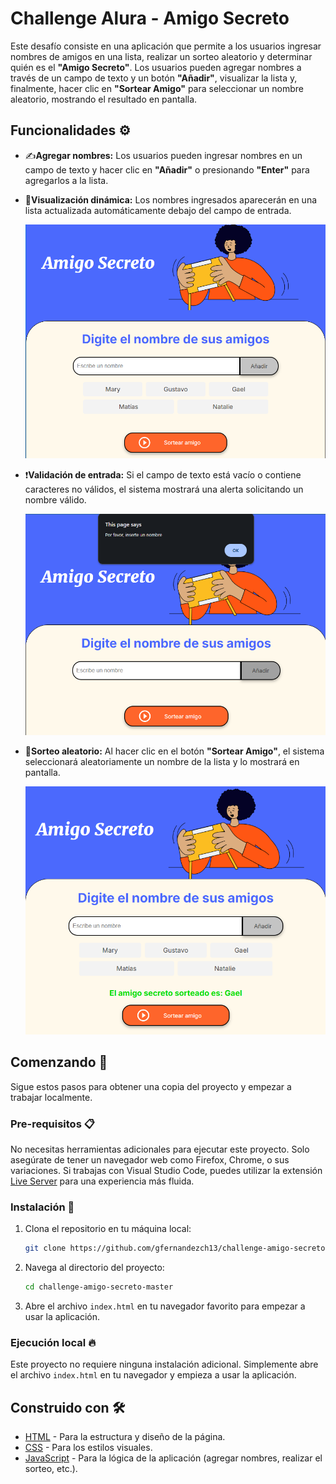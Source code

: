 # Challenge Alura - Amigo Secreto

Este desafío consiste en una aplicación que permite a los usuarios ingresar nombres de amigos en una lista, realizar un sorteo aleatorio y determinar quién es el **"Amigo Secreto"**. Los usuarios pueden agregar nombres a través de un campo de texto y un botón **"Añadir"**, visualizar la lista y, finalmente, hacer clic en **"Sortear Amigo"** para seleccionar un nombre aleatorio, mostrando el resultado en pantalla.

## Funcionalidades ⚙️

- ✍️**Agregar nombres:** Los usuarios pueden ingresar nombres en un campo de texto y hacer clic en **"Añadir"** o presionando **"Enter"** para agregarlos a la lista.
- 👀**Visualización dinámica:** Los nombres ingresados aparecerán en una lista actualizada automáticamente debajo del campo de entrada.

   ![Agregar nombre](./assets/funcion1.png)

- ❗**Validación de entrada:** Si el campo de texto está vacío o contiene caracteres no válidos, el sistema mostrará una alerta solicitando un nombre válido.

   ![Alerta de validación](./assets/funcion2.png)

- 🎲**Sorteo aleatorio:** Al hacer clic en el botón **"Sortear Amigo"**, el sistema seleccionará aleatoriamente un nombre de la lista y lo mostrará en pantalla.

   ![Resultado sorteo](./assets/funcion3.png)

## Comenzando 🚀

Sigue estos pasos para obtener una copia del proyecto y empezar a trabajar localmente.

### Pre-requisitos 📋

No necesitas herramientas adicionales para ejecutar este proyecto. Solo asegúrate de tener un navegador web como Firefox, Chrome, o sus variaciones. Si trabajas con Visual Studio Code, puedes utilizar la extensión [Live Server](https://marketplace.visualstudio.com/items?itemName=ritwickdey.LiveServer) para una experiencia más fluida.

### Instalación 🔧

1. Clona el repositorio en tu máquina local:
    ```bash
    git clone https://github.com/gfernandezch13/challenge-amigo-secreto.git
    ```

2. Navega al directorio del proyecto:
    ```bash
    cd challenge-amigo-secreto-master
    ```

3. Abre el archivo `index.html` en tu navegador favorito para empezar a usar la aplicación.

### Ejecución local 🔥

Este proyecto no requiere ninguna instalación adicional. Simplemente abre el archivo `index.html` en tu navegador y empieza a usar la aplicación.

## Construido con 🛠️

- [HTML](https://developer.mozilla.org/en-US/docs/Web/HTML) - Para la estructura y diseño de la página.
- [CSS](https://developer.mozilla.org/en-US/docs/Web/CSS) - Para los estilos visuales.
- [JavaScript](https://developer.mozilla.org/en-US/docs/Web/JavaScript) - Para la lógica de la aplicación (agregar nombres, realizar el sorteo, etc.).
